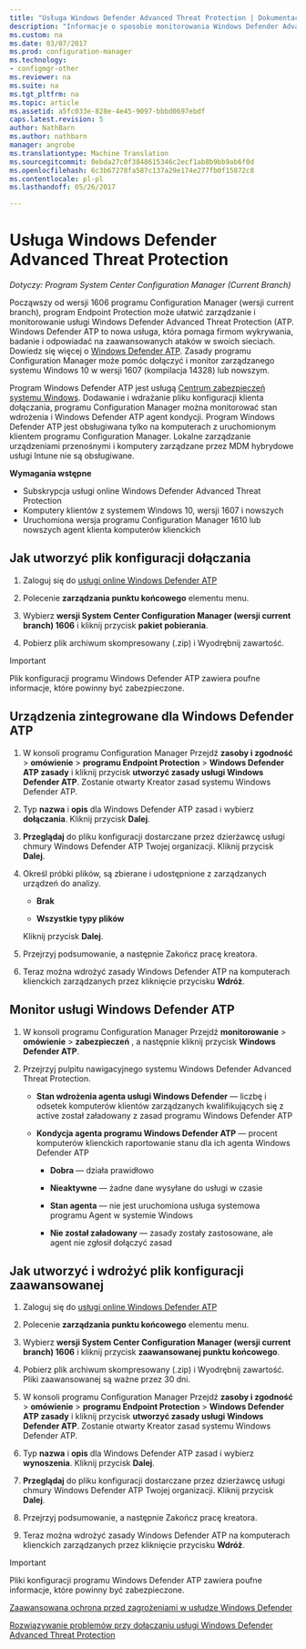 ```yaml
---
title: "Usługa Windows Defender Advanced Threat Protection | Dokumentacja firmy Microsoft"
description: "Informacje o sposobie monitorowania Windows Defender Advanced Threat Protection, nową usługę, która ułatwia przedsiębiorstwom odpowiadanie na zaawansowanych ataków i zarządzania nimi."
ms.custom: na
ms.date: 03/07/2017
ms.prod: configuration-manager
ms.technology:
- configmgr-other
ms.reviewer: na
ms.suite: na
ms.tgt_pltfrm: na
ms.topic: article
ms.assetid: a5fc033e-828e-4e45-9097-bbbd0697ebdf
caps.latest.revision: 5
author: NathBarn
ms.author: nathbarn
manager: angrobe
ms.translationtype: Machine Translation
ms.sourcegitcommit: 0ebda27c0f3848615346c2ecf1ab8b9bb9ab6f0d
ms.openlocfilehash: 6c3b67278fa587c137a29e174e277fb0f15872c8
ms.contentlocale: pl-pl
ms.lasthandoff: 05/26/2017

---
```

# <a name="windows-defender-advanced-threat-protection"></a>Usługa Windows Defender Advanced Threat Protection

*Dotyczy: Program System Center Configuration Manager (Current Branch)*

Począwszy od wersji 1606 programu Configuration Manager (wersji current branch), program Endpoint Protection może ułatwić zarządzanie i monitorowanie usługi Windows Defender Advanced Threat Protection (ATP. Windows Defender ATP to nowa usługa, która pomaga firmom wykrywania, badanie i odpowiadać na zaawansowanych ataków w swoich sieciach.  Dowiedz się więcej o [Windows Defender ATP](http://aka.ms/technet-wdatp). Zasady programu Configuration Manager może pomóc dołączyć i monitor zarządzanego systemu Windows 10 w wersji 1607 (kompilacja 14328) lub nowszym.

Program Windows Defender ATP jest usługą [Centrum zabezpieczeń systemu Windows](https://securitycenter.windows.com). Dodawanie i wdrażanie pliku konfiguracji klienta dołączania, programu Configuration Manager można monitorować stan wdrożenia i Windows Defender ATP agent kondycji. Program Windows Defender ATP jest obsługiwana tylko na komputerach z uruchomionym klientem programu Configuration Manager. Lokalne zarządzanie urządzeniami przenośnymi i komputery zarządzane przez MDM hybrydowe usługi Intune nie są obsługiwane.

 **Wymagania wstępne**  

-   Subskrypcja usługi online Windows Defender Advanced Threat Protection  
-   Komputery klientów z systemem Windows 10, wersji 1607 i nowszych  
-   Uruchomiona wersja programu Configuration Manager 1610 lub nowszych agent klienta komputerów klienckich

## <a name="how-to-create-an-onboarding-configuration-file"></a>Jak utworzyć plik konfiguracji dołączania  

 1.  Zaloguj się do [usługi online Windows Defender ATP](https://securitycenter.windows.com/)   

 2.  Polecenie **zarządzania punktu końcowego** elementu menu.  

 3.  Wybierz **wersji System Center Configuration Manager (wersji current branch) 1606** i kliknij przycisk **pakiet pobierania**.  

 4.  Pobierz plik archiwum skompresowany (.zip) i Wyodrębnij zawartość.

> [!IMPORTANT]
> Plik konfiguracji programu Windows Defender ATP zawiera poufne informacje, które powinny być zabezpieczone.

## <a name="onboard-devices-for-windows-defender-atp"></a>Urządzenia zintegrowane dla Windows Defender ATP  

1.  W konsoli programu Configuration Manager Przejdź **zasoby i zgodność** > **omówienie** > **programu Endpoint Protection** > **Windows Defender ATP zasady** i kliknij przycisk **utworzyć zasady usługi Windows Defender ATP**. Zostanie otwarty Kreator zasad systemu Windows Defender ATP.  

2.  Typ **nazwa** i **opis** dla Windows Defender ATP zasad i wybierz **dołączania**. Kliknij przycisk **Dalej**.  

3.  **Przeglądaj** do pliku konfiguracji dostarczane przez dzierżawcę usługi chmury Windows Defender ATP Twojej organizacji. Kliknij przycisk **Dalej**.  

4.  Określ próbki plików, są zbierane i udostępnione z zarządzanych urządzeń do analizy.  

    -   **Brak**   

    -   **Wszystkie typy plików**  

     Kliknij przycisk **Dalej**.  

5.  Przejrzyj podsumowanie, a następnie Zakończ pracę kreatora.  

6.  Teraz można wdrożyć zasady Windows Defender ATP na komputerach klienckich zarządzanych przez kliknięcie przycisku **Wdróż**.  

## <a name="monitor-windows-defender-atp"></a>Monitor usługi Windows Defender ATP  

1.  W konsoli programu Configuration Manager Przejdź **monitorowanie** > **omówienie** > **zabezpieczeń** , a następnie kliknij przycisk **Windows Defender ATP**.  

2.  Przejrzyj pulpitu nawigacyjnego systemu Windows Defender Advanced Threat Protection.  

    -   **Stan wdrożenia agenta usługi Windows Defender** — liczbę i odsetek komputerów klientów zarządzanych kwalifikujących się z active został załadowany z zasad programu Windows Defender ATP  

    -   **Kondycja agenta programu Windows Defender ATP** — procent komputerów klienckich raportowanie stanu dla ich agenta Windows Defender ATP  

        -   **Dobra** — działa prawidłowo  

        -   **Nieaktywne** — żadne dane wysyłane do usługi w czasie  

        -   **Stan agenta** — nie jest uruchomiona usługa systemowa programu Agent w systemie Windows  

        -   **Nie został załadowany** — zasady zostały zastosowane, ale agent nie zgłosił dołączyć zasad  


## <a name="how-to-create-and-deploy-an-offboarding-configuration-file"></a>Jak utworzyć i wdrożyć plik konfiguracji zaawansowanej  

1.  Zaloguj się do [usługi online Windows Defender ATP](https://securitycenter.windows.com/)   

2.  Polecenie **zarządzania punktu końcowego** elementu menu.  

3.  Wybierz **wersji System Center Configuration Manager (wersji current branch) 1606** i kliknij przycisk **zaawansowanej punktu końcowego**.  

4.  Pobierz plik archiwum skompresowany (.zip) i Wyodrębnij zawartość. Pliki zaawansowanej są ważne przez 30 dni.

5.  W konsoli programu Configuration Manager Przejdź **zasoby i zgodność** > **omówienie** > **programu Endpoint Protection** > **Windows Defender ATP zasady** i kliknij przycisk **utworzyć zasady usługi Windows Defender ATP**. Zostanie otwarty Kreator zasad systemu Windows Defender ATP.  

6.  Typ **nazwa** i **opis** dla Windows Defender ATP zasad i wybierz **wynoszenia**. Kliknij przycisk **Dalej**.  

7.  **Przeglądaj** do pliku konfiguracji dostarczane przez dzierżawcę usługi chmury Windows Defender ATP Twojej organizacji. Kliknij przycisk **Dalej**.  

8.  Przejrzyj podsumowanie, a następnie Zakończ pracę kreatora.  

9.  Teraz można wdrożyć zasady Windows Defender ATP na komputerach klienckich zarządzanych przez kliknięcie przycisku **Wdróż**.  

> [!IMPORTANT]
> Pliki konfiguracji programu Windows Defender ATP zawiera poufne informacje, które powinny być zabezpieczone.

[Zaawansowana ochrona przed zagrożeniami w usłudze Windows Defender](https://technet.microsoft.com/itpro/windows/keep-secure/windows-defender-advanced-threat-protection)

[Rozwiązywanie problemów przy dołączaniu usługi Windows Defender Advanced Threat Protection](https://technet.microsoft.com/itpro/windows/keep-secure/troubleshoot-onboarding-windows-defender-advanced-threat-protection)

